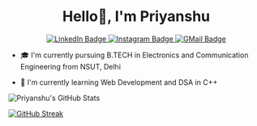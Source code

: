 <!--
**pri-k/pri-k** is a ✨ _special_ ✨ repository because its `README.md` (this file) appears on your GitHub profile.

Here are some ideas to get you started:

- 🔭 I’m currently working on ...
- 🌱 I’m currently learning ...
- 👯 I’m looking to collaborate on ...
- 🤔 I’m looking for help with ...
- 💬 Ask me about ...
- 📫 How to reach me: ...
- 😄 Pronouns: ...
- ⚡ Fun fact: ...
-->
<h1 align="center">Hello👋, I'm Priyanshu</h1>
<div id="badges" align="center">
  <a href="https://www.linkedin.com/in/priyanshu-khanda-097610211/">
    <img src="https://img.shields.io/badge/LinkedIn-blue?style=for-the-badge&logo=linkedin&logoColor=white" alt="LinkedIn Badge"/>
  </a>
  <a href="https://www.instagram.com/priyanshu.khanda/">
    <img src="https://img.shields.io/badge/Instagram-E4405F?style=for-the-badge&logo=instagram&logoColor=white" alt="Instagram Badge"/>
  </a>
  <a href="mailto: priyanshukhanda@gmail.com">
    <img src="https://img.shields.io/badge/Gmail-D14836?style=for-the-badge&logo=gmail&logoColor=white" alt="GMail Badge"/>
  </a>
</div>

- 🎓 I'm currently pursuing B.TECH in Electronics and Communication Engineering from NSUT, Delhi

- 🌱 I'm currently learning Web Development and DSA in C++

![Priyanshu's GitHub Stats](https://github-readme-stats.vercel.app/api?username=pri-k&show_icons=true&locale=en&theme=transparent)

[![GitHub Streak](http://github-readme-streak-stats.herokuapp.com?user=pri-k&theme=dark&border_radius=2.5)](https://git.io/streak-stats)
